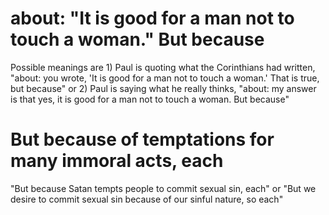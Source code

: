 # about: "It is good for a man not to touch a woman." But because

Possible meanings are 1) Paul is quoting what the Corinthians had written, "about: you wrote, 'It is good for a man not to touch a woman.' That is true, but because" or 2) Paul is saying what he really thinks, "about: my answer is that yes, it is good for a man not to touch a woman. But because"

# But because of temptations for many immoral acts, each

"But because Satan tempts people to commit sexual sin, each" or "But we desire to commit sexual sin because of our sinful nature, so each"

